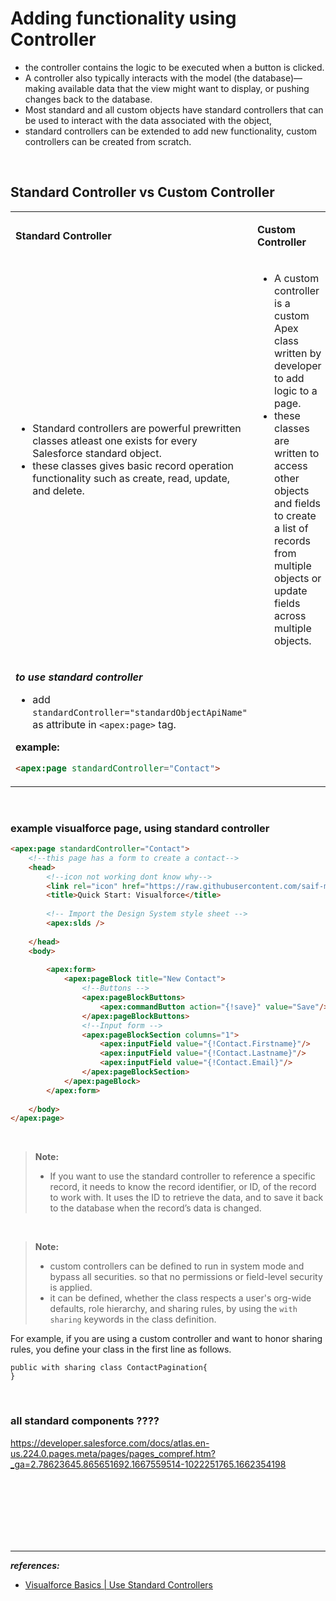 # Adding functionality using Controller
- the controller contains the logic to be executed when a button is clicked. 
- A controller also typically interacts with the model (the database)—making available data that the view might want to display, or pushing changes back to the database.
- Most standard and all custom objects have standard controllers that can be used to interact with the data associated with the object,
- standard controllers can be extended to add new functionality, custom controllers can be created from scratch. 

<br/>



## Standard Controller vs Custom Controller 
<table>
<tr>
<td>

**Standard Controller**
</td>
<td>

**Custom Controller**
</td>
</tr>
<tr>
<td>

- Standard controllers are powerful prewritten classes atleast one exists for every Salesforce standard object.
- these classes gives basic record operation functionality such as create, read, update, and delete. 
</td>
<td>

- A custom controller is a custom Apex class written by developer to add logic to a page.
- these classes are written to access other objects and fields to create a list of records from multiple objects or update fields across multiple objects.
</td>
</tr>

<tr>
<td>

***to use standard controller***
- add ``standardController="standardObjectApiName"`` as attribute in ``<apex:page>`` tag.
    
**example:**    
```html
<apex:page standardController="Contact">
```
</td>
<td>


</td>
</tr>    
</table>


<br/>
    
### example visualforce page, using standard controller

```html
<apex:page standardController="Contact">
    <!--this page has a form to create a contact-->
    <head>
        <!--icon not working dont know why-->
        <link rel="icon" href="https://raw.githubusercontent.com/saif-mal1k/saif-mal1k/main/folder/image.png" type="image/icon type"/>
        <title>Quick Start: Visualforce</title>
        
        <!-- Import the Design System style sheet -->
        <apex:slds />
        
    </head>
    <body>
        
        <apex:form>
            <apex:pageBlock title="New Contact">
                <!--Buttons -->
                <apex:pageBlockButtons>
                    <apex:commandButton action="{!save}" value="Save"/>
                </apex:pageBlockButtons>
                <!--Input form -->
                <apex:pageBlockSection columns="1">
                    <apex:inputField value="{!Contact.Firstname}"/>
                    <apex:inputField value="{!Contact.Lastname}"/>
                    <apex:inputField value="{!Contact.Email}"/>
                </apex:pageBlockSection>
            </apex:pageBlock>
        </apex:form>
        
    </body>
</apex:page>    
```    
    
  
<br/>  


> **Note:**
> - If you want to use the standard controller to reference a specific record, it needs to know the record identifier, or ID, of the record to work with. It uses the ID to retrieve the data, and to save it back to the database when the record’s data is changed.
    
<br/>    
    
> **Note:** 
> - custom controllers can be defined to run in system mode and bypass all securities. so that no permissions or field-level security is applied.
> - it can be defined, whether the class respects a user's org-wide defaults, role hierarchy, and sharing rules, by using the ``with sharing`` keywords in the class definition.
    
For example, if you are using a custom controller and want to honor sharing rules, you define your class in the first line as follows.
```apex
public with sharing class ContactPagination{
}
```


<br/>


### all standard components ????
https://developer.salesforce.com/docs/atlas.en-us.224.0.pages.meta/pages/pages_compref.htm?_ga=2.78623645.865651692.1667559514-1022251765.1662354198






<br/>


<br/>


<br/>


<br/>


<br/>


<br/>

---
***references:***
- [Visualforce Basics | Use Standard Controllers](https://trailhead.salesforce.com/content/learn/modules/visualforce_fundamentals/visualforce_standard_controllers?trailmix_creator_id=strailhead&trailmix_slug=prepare-for-your-salesforce-platform-developer-i-credential)



